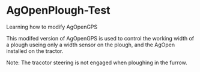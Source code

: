 # AgOpenPlough-Test  
Learning how to modify AgOpenGPS  
  
This modifed version of AgOpenGPS is used to control the working width of a plough useing only a width sensor on the plough, and the AgOpen installed on the tractor.  
  
Note: The tracotor steering is not engaged when ploughing in the furrow.  
